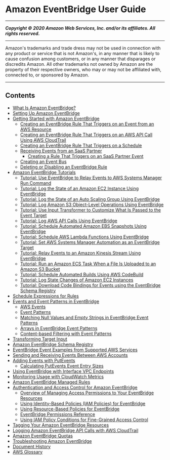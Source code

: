# Amazon EventBridge User Guide

-----
*****Copyright &copy; 2020 Amazon Web Services, Inc. and/or its affiliates. All rights reserved.*****

-----
Amazon's trademarks and trade dress may not be used in 
     connection with any product or service that is not Amazon's, 
     in any manner that is likely to cause confusion among customers, 
     or in any manner that disparages or discredits Amazon. All other 
     trademarks not owned by Amazon are the property of their respective
     owners, who may or may not be affiliated with, connected to, or 
     sponsored by Amazon.

-----
## Contents
+ [What Is Amazon EventBridge?](what-is-amazon-eventbridge.md)
+ [Setting Up Amazon EventBridge](getting-set-up-eventbridge.md)
+ [Getting Started with Amazon EventBridge](eventbridge-getting-set-up.md)
   + [Creating an EventBridge Rule That Triggers on an Event from an AWS Resource](create-eventbridge-rule.md)
   + [Creating an EventBridge Rule That Triggers on an AWS API Call Using AWS CloudTrail](create-eventbridge-cloudtrail-rule.md)
   + [Creating an EventBridge Rule That Triggers on a Schedule](create-eventbridge-scheduled-rule.md)
   + [Receiving Events from an SaaS Partner](create-partner-event-bus.md)
      + [Creating a Rule That Triggers on an SaaS Partner Event](create-rule-partner-events.md)
   + [Creating an Event Bus](create-event-bus.md)
   + [Deleting or Disabling an EventBridge Rule](delete-or-disable-rule.md)
+ [Amazon EventBridge Tutorials](eventbridge-tutorials.md)
   + [Tutorial: Use EventBridge to Relay Events to AWS Systems Manager Run Command](ec2-run-command.md)
   + [Tutorial: Log the State of an Amazon EC2 Instance Using EventBridge](log-ec2-instance-state.md)
   + [Tutorial: Log the State of an Auto Scaling Group Using EventBridge](log-as-group-state.md)
   + [Tutorial: Log Amazon S3 Object-Level Operations Using EventBridge](log-s3-data-events.md)
   + [Tutorial: Use Input Transformer to Customize What Is Passed to the Event Target](eventbridge-input-transformer-tutorial.md)
   + [Tutorial: Log AWS API Calls Using EventBridge](log-api-call.md)
   + [Tutorial: Schedule Automated Amazon EBS Snapshots Using EventBridge](take-scheduled-snapshot.md)
   + [Tutorial: Schedule AWS Lambda Functions Using EventBridge](run-lambda-schedule.md)
   + [Tutorial: Set AWS Systems Manager Automation as an EventBridge Target](ssm-automation-as-target.md)
   + [Tutorial: Relay Events to an Amazon Kinesis Stream Using EventBridge](relay-events-kinesis-stream.md)
   + [Tutorial: Run an Amazon ECS Task When a File Is Uploaded to an Amazon S3 Bucket](eventbridge-tutorial-ecs.md)
   + [Tutorial: Schedule Automated Builds Using AWS CodeBuild](eventbridge-tutorial-codebuild.md)
   + [Tutorial: Log State Changes of Amazon EC2 Instances](eventbridge-tutorial-cloudwatch-logs.md)
   + [Tutorial: Download Code Bindings for Events using the EventBridge Schema Registry](eventbridge-tutorial-schema-download-binding.md)
+ [Schedule Expressions for Rules](scheduled-events.md)
+ [Events and Event Patterns in EventBridge](eventbridge-and-event-patterns.md)
   + [AWS Events](aws-events.md)
   + [Event Patterns](filtering-examples-structure.md)
   + [Matching Null Values and Empty Strings in EventBridge Event Patterns](eventbridge-event-patterns-null-and-empty-strings.md)
   + [Arrays in EventBridge Event Patterns](arrays-in-eventbridge-event-patterns.md)
   + [Content-based Filtering with Event Patterns](content-filtering-with-event-patterns.md)
+ [Transforming Target Input](transform-input.md)
+ [Amazon EventBridge Schema Registry](eventbridge-schemas.md)
+ [EventBridge Event Examples from Supported AWS Services](event-types.md)
+ [Sending and Receiving Events Between AWS Accounts](eventbridge-cross-account-event-delivery.md)
+ [Adding Events with PutEvents](add-events-putevents.md)
   + [Calculating PutEvents Event Entry Sizes](calculate-putevents-entry-size.md)
+ [Using EventBridge with Interface VPC Endpoints](eventbridge-and-interface-VPC.md)
+ [Monitoring Usage with CloudWatch Metrics](eventbridge-monitoring-cloudwatch-metrics.md)
+ [Amazon EventBridge Managed Rules](eventbridge-managed-rules.md)
+ [Authentication and Access Control for Amazon EventBridge](auth-and-access-control-eventbridge.md)
   + [Overview of Managing Access Permissions to Your EventBridge Resources](iam-access-control-identity-based-eventbridge.md)
   + [Using Identity-Based Policies (IAM Policies) for EventBridge](iam-identity-based-access-control-eventbridge.md)
   + [Using Resource-Based Policies for EventBridge](resource-based-policies-eventbridge.md)
   + [EventBridge Permissions Reference](permissions-reference-eventbridge.md)
   + [Using IAM Policy Conditions for Fine-Grained Access Control](policy-keys-eventbridge.md)
+ [Tagging Your Amazon EventBridge Resources](eventbridge-tagging.md)
+ [Logging Amazon EventBridge API Calls with AWS CloudTrail](logging-cw-api-calls-eventbridge.md)
+ [Amazon EventBridge Quotas](cloudwatch-limits-eventbridge.md)
+ [Troubleshooting Amazon EventBridge](eventbridge-troubleshooting.md)
+ [Document History](document-history-eventbridge.md)
+ [AWS Glossary](glossary.md)